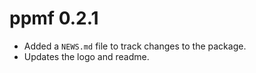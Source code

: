 # ppmf 0.2.1

* Added a `NEWS.md` file to track changes to the package.
* Updates the logo and readme.
